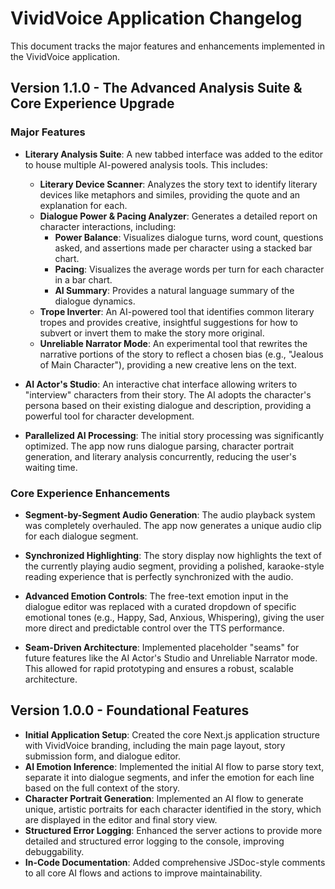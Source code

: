 # VividVoice Application Changelog

This document tracks the major features and enhancements implemented in the VividVoice application.

## Version 1.1.0 - The Advanced Analysis Suite & Core Experience Upgrade

### Major Features

*   **Literary Analysis Suite**: A new tabbed interface was added to the editor to house multiple AI-powered analysis tools. This includes:
    *   **Literary Device Scanner**: Analyzes the story text to identify literary devices like metaphors and similes, providing the quote and an explanation for each.
    *   **Dialogue Power & Pacing Analyzer**: Generates a detailed report on character interactions, including:
        *   **Power Balance**: Visualizes dialogue turns, word count, questions asked, and assertions made per character using a stacked bar chart.
        *   **Pacing**: Visualizes the average words per turn for each character in a bar chart.
        *   **AI Summary**: Provides a natural language summary of the dialogue dynamics.
    *   **Trope Inverter**: An AI-powered tool that identifies common literary tropes and provides creative, insightful suggestions for how to subvert or invert them to make the story more original.
    *   **Unreliable Narrator Mode**: An experimental tool that rewrites the narrative portions of the story to reflect a chosen bias (e.g., "Jealous of Main Character"), providing a new creative lens on the text.

*   **AI Actor's Studio**: An interactive chat interface allowing writers to "interview" characters from their story. The AI adopts the character's persona based on their existing dialogue and description, providing a powerful tool for character development.

*   **Parallelized AI Processing**: The initial story processing was significantly optimized. The app now runs dialogue parsing, character portrait generation, and literary analysis concurrently, reducing the user's waiting time.

### Core Experience Enhancements

*   **Segment-by-Segment Audio Generation**: The audio playback system was completely overhauled. The app now generates a unique audio clip for each dialogue segment.
*   **Synchronized Highlighting**: The story display now highlights the text of the currently playing audio segment, providing a polished, karaoke-style reading experience that is perfectly synchronized with the audio.
*   **Advanced Emotion Controls**: The free-text emotion input in the dialogue editor was replaced with a curated dropdown of specific emotional tones (e.g., Happy, Sad, Anxious, Whispering), giving the user more direct and predictable control over the TTS performance.

*   **Seam-Driven Architecture**: Implemented placeholder "seams" for future features like the AI Actor's Studio and Unreliable Narrator mode. This allowed for rapid prototyping and ensures a robust, scalable architecture.

## Version 1.0.0 - Foundational Features

*   **Initial Application Setup**: Created the core Next.js application structure with VividVoice branding, including the main page layout, story submission form, and dialogue editor.
*   **AI Emotion Inference**: Implemented the initial AI flow to parse story text, separate it into dialogue segments, and infer the emotion for each line based on the full context of the story.
*   **Character Portrait Generation**: Implemented an AI flow to generate unique, artistic portraits for each character identified in the story, which are displayed in the editor and final story view.
*   **Structured Error Logging**: Enhanced the server actions to provide more detailed and structured error logging to the console, improving debuggability.
*   **In-Code Documentation**: Added comprehensive JSDoc-style comments to all core AI flows and actions to improve maintainability.
